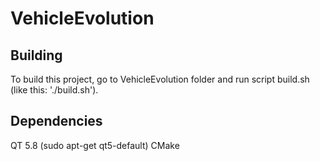 # VehicleEvolution

## Building
To build this project, go to VehicleEvolution folder and run script build.sh (like this: './build.sh').

## Dependencies
QT 5.8  (sudo apt-get qt5-default)
CMake
